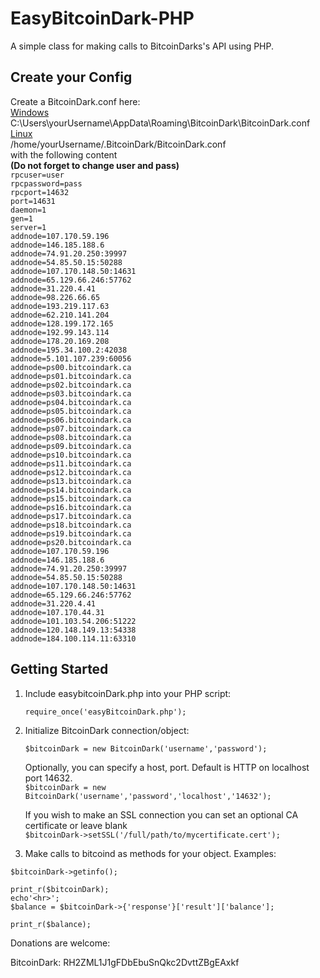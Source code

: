 # EasyBitcoinDark-PHP
A simple class for making calls to BitcoinDarks's API using PHP.

Create your Config
---------------

Create a BitcoinDark.conf here:<br>
<u>Windows</u><br>
C:\Users\yourUsername\AppData\Roaming\BitcoinDark\BitcoinDark.conf<br>
<u>Linux</u><br>
/home/yourUsername/.BitcoinDark/BitcoinDark.conf<br>
with the following content<br>
<b>(Do not forget to change user and pass)</b><br>
`rpcuser=user`<br>
`rpcpassword=pass`<br>
`rpcport=14632`<br>
`port=14631`<br>
`daemon=1`<br>
`gen=1`<br>
`server=1`<br>
`addnode=107.170.59.196`<br>
`addnode=146.185.188.6`<br>
`addnode=74.91.20.250:39997`<br>
`addnode=54.85.50.15:50288`<br>
`addnode=107.170.148.50:14631`<br>
`addnode=65.129.66.246:57762`<br>
`addnode=31.220.4.41`<br>
`addnode=98.226.66.65`<br>
`addnode=193.219.117.63`<br>
`addnode=62.210.141.204`<br>
`addnode=128.199.172.165`<br>
`addnode=192.99.143.114`<br>
`addnode=178.20.169.208`<br>
`addnode=195.34.100.2:42038`<br>
`addnode=5.101.107.239:60056`<br>
`addnode=ps00.bitcoindark.ca`<br>
`addnode=ps01.bitcoindark.ca`<br>
`addnode=ps02.bitcoindark.ca`<br>
`addnode=ps03.bitcoindark.ca`<br>
`addnode=ps04.bitcoindark.ca`<br>
`addnode=ps05.bitcoindark.ca`<br>
`addnode=ps06.bitcoindark.ca`<br>
`addnode=ps07.bitcoindark.ca`<br>
`addnode=ps08.bitcoindark.ca`<br>
`addnode=ps09.bitcoindark.ca`<br>
`addnode=ps10.bitcoindark.ca`<br>
`addnode=ps11.bitcoindark.ca`<br>
`addnode=ps12.bitcoindark.ca`<br>
`addnode=ps13.bitcoindark.ca`<br>
`addnode=ps14.bitcoindark.ca`<br>
`addnode=ps15.bitcoindark.ca`<br>
`addnode=ps16.bitcoindark.ca`<br>
`addnode=ps17.bitcoindark.ca`<br>
`addnode=ps18.bitcoindark.ca`<br>
`addnode=ps19.bitcoindark.ca`<br>
`addnode=ps20.bitcoindark.ca`<br>
`addnode=107.170.59.196`<br>
`addnode=146.185.188.6`<br>
`addnode=74.91.20.250:39997`<br>
`addnode=54.85.50.15:50288`<br>
`addnode=107.170.148.50:14631`<br>
`addnode=65.129.66.246:57762`<br>
`addnode=31.220.4.41`<br>
`addnode=107.170.44.31`<br>
`addnode=101.103.54.206:51222`<br>
`addnode=120.148.149.13:54338`<br>
`addnode=184.100.114.11:63310`<br>

Getting Started
---------------
1. Include easybitcoinDark.php into your PHP script:

	`require_once('easyBitcoinDark.php');`
2. Initialize BitcoinDark connection/object:

	`$bitcoinDark = new BitcoinDark('username','password');`<br>

	Optionally, you can specify a host, port. Default is HTTP on localhost port 14632.<br>
	`$bitcoinDark = new BitcoinDark('username','password','localhost','14632');`

	If you wish to make an SSL connection you can set an optional CA certificate or leave blank<br>
	`$bitcoinDark->setSSL('/full/path/to/mycertificate.cert');`

3. Make calls to bitcoind as methods for your object. Examples:

  `$bitcoinDark->getinfo();`<br>
  
  `print_r($bitcoinDark);`<br>
  `echo'<hr>';`<br>
  `$balance = $bitcoinDark->{'response'}['result']['balance'];`<br>
  
  `print_r($balance);`

Donations are welcome: 

BitcoinDark: RH2ZML1J1gFDbEbuSnQkc2DvttZBgEAxkf
